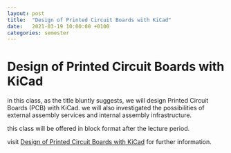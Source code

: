 ```yaml
---
layout: post
title:  "Design of Printed Circuit Boards with KiCad"
date:   2021-03-19 10:00:00 +0100
categories: semester
---
```


# Design of Printed Circuit Boards with KiCad


in this class, as the title bluntly suggests, we will design Printed Circuit Boards (PCB) with KiCad. we will also investigated the possibilities of external assembly services and internal assembly infrastructure.

this class will be offered in block format after the lecture period.

visit [Design of Printed Circuit Boards with KiCad](http://dm-hb.de/dopcbwk) for further information.



